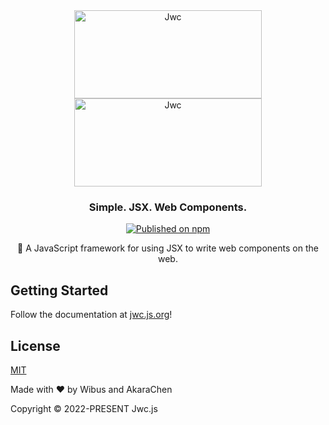 <div align="center">

<a href="https://github.com/jwcjs/core#gh-light-mode-only">
<img src="https://user-images.githubusercontent.com/62133302/208357211-ae555dd9-b812-46b4-84d0-5d30bae30efa.png" alt="Jwc" width="300" height="141"/>
</a>
  
<a href="https://github.com/jwcjs/core#gh-dark-mode-only">
<img src="https://user-images.githubusercontent.com/62133302/208357316-567ae5f8-782e-4e87-aab5-02b5d1c97aef.png" alt="Jwc" width="300" height="141"/>
</a>


### Simple. JSX. Web Components.

[![Published on npm](https://img.shields.io/npm/v/jwcjs.svg?logo=npm)](https://www.npmjs.com/package/jwcjs)
  
🎨 A JavaScript framework for using JSX to write web components on the web.

</div>

## Getting Started

Follow the documentation at [jwc.js.org](https://jwc.js.org)!


## License

[MIT](https://opensource.org/licenses/MIT)

Made with ❤️ by Wibus and AkaraChen

Copyright © 2022-PRESENT Jwc.js

